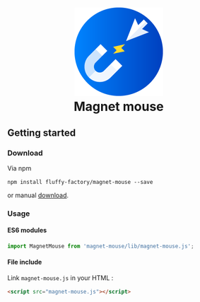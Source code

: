 <h1 align="center">
  <a href="https://github.com/fluffy-factory/magnet-mouse"><img width="200" src="/docs/assets/img/magnet-mouse.png"></a>
  <br>
  Magnet mouse
</h1>

## Getting started

### Download

Via npm

```
npm install fluffy-factory/magnet-mouse --save
```

or manual [download](https://github.com/fluffy-factory/magnet-mouse/archive/master.zip).

### Usage

#### ES6 modules

```javascript
import MagnetMouse from 'magnet-mouse/lib/magnet-mouse.js';
```

#### File include

Link `magnet-mouse.js` in your HTML :

```html
<script src="magnet-mouse.js"></script>
```